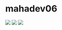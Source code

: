 # mahadev06


![](https://leetcard.jacoblin.cool/mahadev_0609?theme=light,unicorn)
![](https://leetcard.jacoblin.cool/mahadev_0609?ext=activity)
![](https://leetcard.jacoblin.cool/mahadev_0609?ext=heatmap)

